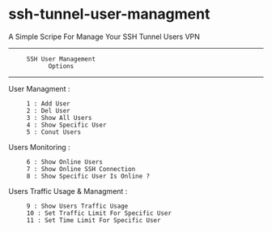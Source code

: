 # ssh-tunnel-user-managment
A Simple Scripe For Manage Your SSH Tunnel Users VPN

**************************************
         SSH User Management
               Options
**************************************

User Managment :

         1 : Add User
         2 : Del User
         3 : Show All Users
         4 : Show Specific User
         5 : Conut Users

Users Monitoring :

         6 : Show Online Users
         7 : Show Online SSH Connection
         8 : Show Specific User Is Online ?


Users Traffic Usage & Managment :

         9 : Show Users Traffic Usage
         10 : Set Traffic Limit For Specific User
         11 : Set Time Limit For Specific User
